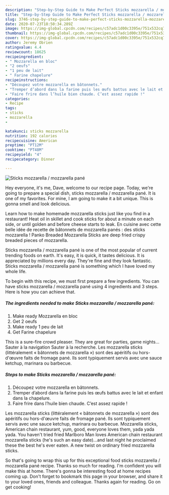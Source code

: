 ```yaml
---
description: "Step-by-Step Guide to Make Perfect Sticks mozzarella / mozzarella pané"
title: "Step-by-Step Guide to Make Perfect Sticks mozzarella / mozzarella pané"
slug: 3746-step-by-step-guide-to-make-perfect-sticks-mozzarella-mozzarella-pane
date: 2020-07-23T18:50:34.289Z
image: https://img-global.cpcdn.com/recipes/c57adc1d00c3395e/751x532cq70/sticks-mozzarella-mozzarella-pane-photo-principale-de-la-recette.jpg
thumbnail: https://img-global.cpcdn.com/recipes/c57adc1d00c3395e/751x532cq70/sticks-mozzarella-mozzarella-pane-photo-principale-de-la-recette.jpg
cover: https://img-global.cpcdn.com/recipes/c57adc1d00c3395e/751x532cq70/sticks-mozzarella-mozzarella-pane-photo-principale-de-la-recette.jpg
author: Jeremy Obrien
ratingvalue: 4.4
reviewcount: 18625
recipeingredient:
- " Mozzarella en bloc"
- "2 oeufs"
- "1 peu de lait"
- " Farine chapelure"
recipeinstructions:
- "Découpez votre mozzarella en bâtonnets."
- "Tremper d’abord dans la farine puis les œufs battus avec le lait et enfant dans la chapelure."
- "Faire frire dans l’huile bien chaude. C’est assez rapide !"
categories:
- Recipe
tags:
- sticks
- mozzarella
- 

katakunci: sticks mozzarella  
nutrition: 192 calories
recipecuisine: American
preptime: "PT12M"
cooktime: "PT48M"
recipeyield: "4"
recipecategory: Dinner

---
```



![Sticks mozzarella / mozzarella pané](https://img-global.cpcdn.com/recipes/c57adc1d00c3395e/751x532cq70/sticks-mozzarella-mozzarella-pane-photo-principale-de-la-recette.jpg)

Hey everyone, it's me, Dave, welcome to our recipe page. Today, we're going to prepare a special dish, sticks mozzarella / mozzarella pané. It is one of my favorites. For mine, I am going to make it a bit unique. This is gonna smell and look delicious.

Learn how to make homemade mozzarella sticks just like you find in a restaurant! Heat oil in skillet and cook sticks for about a minute on each side, or until golden and before cheese starts to leak. En cuisine avec cette belle idée de recette de bâtonnets de mozzarella panés : des sticks mozzarella ! Panko Breaded Mozzarella Sticks are deep fried crispy breaded pieces of mozzarella.

Sticks mozzarella / mozzarella pané is one of the most popular of current trending foods on earth. It's easy, it is quick, it tastes delicious. It is appreciated by millions every day. They're fine and they look fantastic. Sticks mozzarella / mozzarella pané is something which I have loved my whole life.


To begin with this recipe, we must first prepare a few ingredients. You can have sticks mozzarella / mozzarella pané using 4 ingredients and 3 steps. Here is how you can achieve that.

<!--inarticleads1-->

##### The ingredients needed to make Sticks mozzarella / mozzarella pané:

1. Make ready  Mozzarella en bloc
1. Get 2 oeufs
1. Make ready 1 peu de lait
1. Get  Farine chapelure


This is a sure-fire crowd pleaser. They are great for parties, game nights… Sauter à la navigation Sauter à la recherche. Les mozzarella sticks (littéralement « bâtonnets de mozzarella ») sont des apéritifs ou hors-d&#39;œuvre faits de fromage pané. Ils sont typiquement servis avec une sauce ketchup, marinara ou barbecue. 

<!--inarticleads2-->

##### Steps to make Sticks mozzarella / mozzarella pané:

1. Découpez votre mozzarella en bâtonnets.
1. Tremper d’abord dans la farine puis les œufs battus avec le lait et enfant dans la chapelure.
1. Faire frire dans l’huile bien chaude. C’est assez rapide !


Les mozzarella sticks (littéralement « bâtonnets de mozzarella ») sont des apéritifs ou hors-d&#39;œuvre faits de fromage pané. Ils sont typiquement servis avec une sauce ketchup, marinara ou barbecue. Mozzarella sticks, American chain restaurant, yum, good, everyone loves them, yada yada yada. You haven&#39;t tried fried Marlboro Man loves American chain restaurant mozzarella sticks (he&#39;s such an easy date)…and last night he proclaimed these the best he&#39;s ever eaten. A new twist on ordinary fried mozzarella sticks. 

So that's going to wrap this up for this exceptional food sticks mozzarella / mozzarella pané recipe. Thanks so much for reading. I'm confident you will make this at home. There's gonna be interesting food at home recipes coming up. Don't forget to bookmark this page in your browser, and share it to your loved ones, friends and colleague. Thanks again for reading. Go on get cooking!
